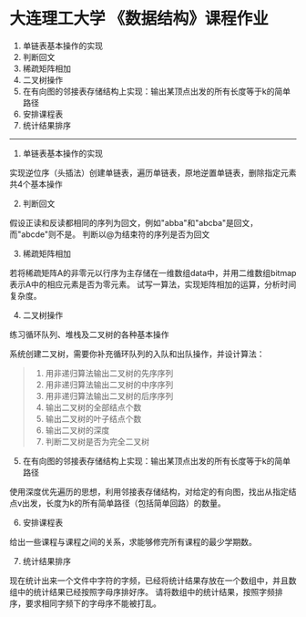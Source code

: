 # 大连理工大学 《数据结构》课程作业

1. 单链表基本操作的实现
2. 判断回文
3. 稀疏矩阵相加
4. 二叉树操作
5. 在有向图的邻接表存储结构上实现：输出某顶点出发的所有长度等于k的简单路径
6. 安排课程表
7. 统计结果排序

---

1. 单链表基本操作的实现

实现逆位序（头插法）创建单链表，遍历单链表，原地逆置单链表，删除指定元素共4个基本操作

2. 判断回文

假设正读和反读都相同的序列为回文，例如"abba"和"abcba"是回文，而"abcde"则不是。
判断以@为结束符的序列是否为回文

3. 稀疏矩阵相加

若将稀疏矩阵A的非零元以行序为主存储在一维数组data中，并用二维数组bitmap表示A中的相应元素是否为零元素。
试写一算法，实现矩阵相加的运算，分析时间复杂度。

4. 二叉树操作

练习循环队列、堆栈及二叉树的各种基本操作

系统创建二叉树，需要你补充循环队列的入队和出队操作，并设计算法：

>1. 用非递归算法输出二叉树的先序序列
>2. 用非递归算法输出二叉树的中序序列
>3. 用非递归算法输出二叉树的后序序列
>4. 输出二叉树的全部结点个数
>5. 输出二叉树的叶子结点个数
>6. 输出二叉树的深度
>7. 判断二叉树是否为完全二叉树

5. 在有向图的邻接表存储结构上实现：输出某顶点出发的所有长度等于k的简单路径

使用深度优先遍历的思想，利用邻接表存储结构，对给定的有向图，找出从指定结点v出发，长度为k的所有简单路径（包括简单回路）的数量。

6. 安排课程表

给出一些课程与课程之间的关系，求能够修完所有课程的最少学期数。

7. 统计结果排序

现在统计出来一个文件中字符的字频，已经将统计结果存放在一个数组中，并且数组中的统计结果已经按照字母序排好序。
请将数组中的统计结果，按照字频排序，要求相同字频下的字母序不能被打乱。
